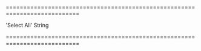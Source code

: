<!--**
/*-------------------------------------------
    Auto-generated file. Do not modify.
-------------------------------------------

**-->
===========================================================================
<!--hidden--><!--/hidden-->
<!--default-->'Select All'<!--/default-->
<!--type-->String<!--/type-->
===========================================================================

<!--shortDescription-->

<!--/shortDescription-->

<!--fullDescription-->

<!--/fullDescription-->